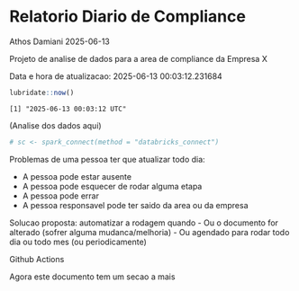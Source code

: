 # Relatorio Diario de Compliance
Athos Damiani
2025-06-13

Projeto de analise de dados para a area de compliance da Empresa X

Data e hora de atualizacao: 2025-06-13 00:03:12.231684

``` r
lubridate::now()
```

    [1] "2025-06-13 00:03:12 UTC"

(Analise dos dados aqui)

``` r
# sc <- spark_connect(method = "databricks_connect")
```

Problemas de uma pessoa ter que atualizar todo dia:

-   A pessoa pode estar ausente
-   A pessoa pode esquecer de rodar alguma etapa
-   A pessoa pode errar
-   A pessoa responsavel pode ter saido da area ou da empresa

Solucao proposta: automatizar a rodagem quando - Ou o documento for
alterado (sofrer alguma mudanca/melhoria) - Ou agendado para rodar todo
dia ou todo mes (ou periodicamente)

Github Actions

Agora este documento tem um secao a mais
